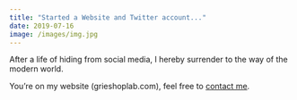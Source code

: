 ```yaml
---
title: "Started a Website and Twitter account..."
date: 2019-07-16
image: /images/img.jpg
---
```


After a life of hiding from social media, I hereby surrender to the way of the modern world.

You’re on my website (grieshoplab.com), feel free to [contact me](https://grieshoplab.com/contact/).
